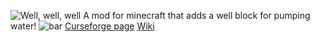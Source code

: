 ![Well, well, well](https://github.com/jbredwards/Well-Mod/blob/1.12.2/well_logo.png?raw=true)
A mod for minecraft that adds a well block for pumping water!
![bar](https://github.com/jbredwards/Well-Mod/blob/1.12.2/well_bar.png?raw=true)
[Curseforge page](https://www.curseforge.com/minecraft/mc-mods/well)
[Wiki](https://github.com/jbredwards/Well-Mod/wiki)
